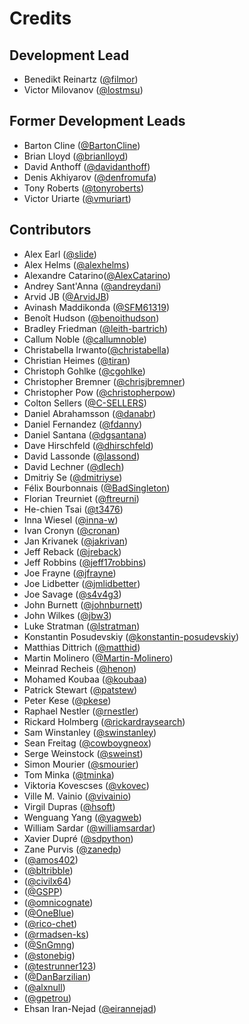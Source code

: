 # Credits

## Development Lead

-   Benedikt Reinartz ([@filmor](https://github.com/filmor))
-   Victor Milovanov ([@lostmsu](https://github.com/lostmsu))

## Former Development Leads
-   Barton Cline ([@BartonCline](https://github.com/BartonCline))
-   Brian Lloyd ([@brianlloyd](https://github.com/brianlloyd))
-   David Anthoff ([@davidanthoff](https://github.com/davidanthoff))
-   Denis Akhiyarov ([@denfromufa](https://github.com/denfromufa))
-   Tony Roberts ([@tonyroberts](https://github.com/tonyroberts))
-   Victor Uriarte ([@vmuriart](https://github.com/vmuriart))

## Contributors

-   Alex Earl ([@slide](https://github.com/slide))
-   Alex Helms ([@alexhelms](https://github.com/alexhelms))
-   Alexandre Catarino([@AlexCatarino](https://github.com/AlexCatarino))
-   Andrey Sant'Anna ([@andreydani](https://github.com/andreydani))
-   Arvid JB ([@ArvidJB](https://github.com/ArvidJB))
-   Avinash Maddikonda ([@SFM61319](https://github.com/SFM61319))
-   Benoît Hudson ([@benoithudson](https://github.com/benoithudson))
-   Bradley Friedman ([@leith-bartrich](https://github.com/leith-bartrich))
-   Callum Noble ([@callumnoble](https://github.com/callumnoble))
-   Christabella Irwanto([@christabella](https://github.com/christabella))
-   Christian Heimes ([@tiran](https://github.com/tiran))
-   Christoph Gohlke ([@cgohlke](https://github.com/cgohlke))
-   Christopher Bremner ([@chrisjbremner](https://github.com/chrisjbremner))
-   Christopher Pow ([@christopherpow](https://github.com/christopherpow))
-   Colton Sellers ([@C-SELLERS](https://github.com/C-SELLERS))
-   Daniel Abrahamsson ([@danabr](https://github.com/danabr))
-   Daniel Fernandez ([@fdanny](https://github.com/fdanny))
-   Daniel Santana ([@dgsantana](https://github.com/dgsantana))
-   Dave Hirschfeld ([@dhirschfeld](https://github.com/dhirschfeld))
-   David Lassonde ([@lassond](https://github.com/lassond))
-   David Lechner ([@dlech](https://github.com/dlech))
-   Dmitriy Se ([@dmitriyse](https://github.com/dmitriyse))
-   Félix Bourbonnais ([@BadSingleton](https://github.com/BadSingleton))
-   Florian Treurniet ([@ftreurni](https://github.com/ftreurni))
-   He-chien Tsai ([@t3476](https://github.com/t3476))
-   Inna Wiesel ([@inna-w](https://github.com/inna-w))
-   Ivan Cronyn ([@cronan](https://github.com/cronan))
-   Jan Krivanek ([@jakrivan](https://github.com/jakrivan))
-   Jeff Reback ([@jreback](https://github.com/jreback))
-   Jeff Robbins ([@jeff17robbins](https://github.com/jeff17robbins))
-   Joe Frayne ([@jfrayne](https://github.com/jfrayne))
-   Joe Lidbetter ([@jmlidbetter](https://github.com/jmlidbetter))
-   Joe Savage ([@s4v4g3](https://github.com/s4v4g3))
-   John Burnett ([@johnburnett](https://github.com/johnburnett))
-   John Wilkes ([@jbw3](https://github.com/jbw3))
-   Luke Stratman ([@lstratman](https://github.com/lstratman))
-   Konstantin Posudevskiy ([@konstantin-posudevskiy](https://github.com/konstantin-posudevskiy))
-   Matthias Dittrich ([@matthid](https://github.com/matthid))
-   Martin Molinero ([@Martin-Molinero](https://github.com/Martin-Molinero))
-   Meinrad Recheis ([@henon](https://github.com/henon))
-   Mohamed Koubaa ([@koubaa](https://github.com/koubaa))
-   Patrick Stewart ([@patstew](https://github.com/patstew))
-   Peter Kese ([@pkese](https://github.com/pkese))
-   Raphael Nestler ([@rnestler](https://github.com/rnestler))
-   Rickard Holmberg ([@rickardraysearch](https://github.com/rickardraysearch))
-   Sam Winstanley ([@swinstanley](https://github.com/swinstanley))
-   Sean Freitag ([@cowboygneox](https://github.com/cowboygneox))
-   Serge Weinstock ([@sweinst](https://github.com/sweinst))
-   Simon Mourier ([@smourier](https://github.com/smourier))
-   Tom Minka ([@tminka](https://github.com/tminka))
-   Viktoria Kovescses ([@vkovec](https://github.com/vkovec))
-   Ville M. Vainio ([@vivainio](https://github.com/vivainio))
-   Virgil Dupras ([@hsoft](https://github.com/hsoft))
-   Wenguang Yang ([@yagweb](https://github.com/yagweb))
-   William Sardar ([@williamsardar](https://github.com/williamsardar))
-   Xavier Dupré ([@sdpython](https://github.com/sdpython))
-   Zane Purvis ([@zanedp](https://github.com/zanedp))
-   ([@amos402](https://github.com/amos402))
-   ([@bltribble](https://github.com/bltribble))
-   ([@civilx64](https://github.com/civilx64))
-   ([@GSPP](https://github.com/GSPP))
-   ([@omnicognate](https://github.com/omnicognate))
-   ([@OneBlue](https://github.com/OneBlue))
-   ([@rico-chet](https://github.com/rico-chet))
-   ([@rmadsen-ks](https://github.com/rmadsen-ks))
-   ([@SnGmng](https://github.com/SnGmng))
-   ([@stonebig](https://github.com/stonebig))
-   ([@testrunner123](https://github.com/testrunner123))
-   ([@DanBarzilian](https://github.com/DanBarzilian))
-   ([@alxnull](https://github.com/alxnull))
-   ([@gpetrou](https://github.com/gpetrou))
-   Ehsan Iran-Nejad ([@eirannejad](https://github.com/eirannejad))

